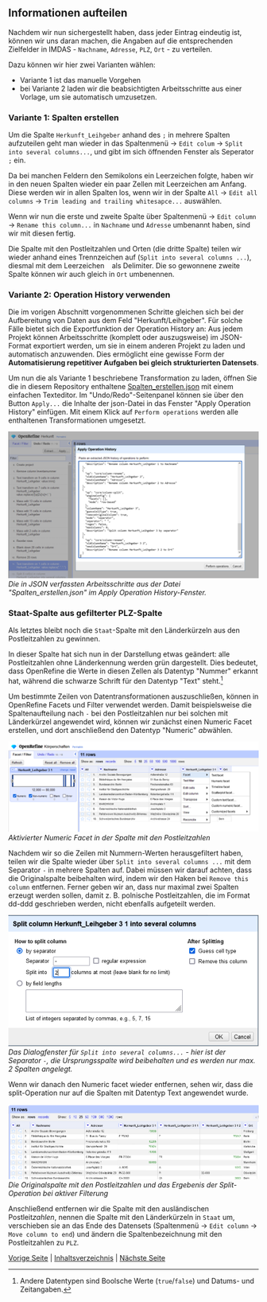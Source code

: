 ## Informationen aufteilen

Nachdem wir nun sichergestellt haben, dass jeder Eintrag eindeutig ist, können wir uns daran machen, die Angaben auf die entsprechenden Zielfelder in IMDAS - `Nachname`, `Adresse`, `PLZ`, `Ort` - zu verteilen.

Dazu können wir hier zwei Varianten wählen:
- Variante 1 ist das manuelle Vorgehen
- bei Variante 2 laden wir die beabsichtigten Arbeitsschritte aus einer Vorlage, um sie automatisch umzusetzen.

### Variante 1: Spalten erstellen

Um die Spalte `Herkunft_Leihgeber` anhand des `;` in mehrere Spalten aufzuteilen geht man wieder in das Spaltenmenü -> `Edit colum` -> `Split into several columns...`, und gibt im sich öffnenden Fenster als Seperator `;` ein.

Da bei manchen Feldern den Semikolons ein Leerzeichen folgte, haben wir in den neuen Spalten wieder ein paar Zellen mit Leerzeichen am Anfang.
Diese werden wir in allen Spalten los, wenn wir in der Spalte `All` -> `Edit all columns` -> `Trim leading and trailing whitesapce...` auswählen.

Wenn wir nun die erste und zweite Spalte über Spaltenmenü -> `Edit column` -> `Rename this column...` in `Nachname` und `Adresse` umbenannt haben, sind wir mit diesen fertig.

Die Spalte mit den Postleitzahlen und Orten (die dritte Spalte) teilen wir wieder anhand eines Trennzeichen auf (`Split into several columns ...`), diesmal mit dem Leerzeichen ` ` als Delimiter.
Die so gewonnene zweite Spalte können wir auch gleich in `Ort` umbenennen.

### Variante 2: Operation History verwenden

Die im vorigen Abschnitt vorgenommenen Schritte gleichen sich bei der Aufbereitung von Daten aus dem Feld "Herkunft/Leihgeber".
Für solche Fälle bietet sich die Exportfunktion der Operation History an: 
Aus jedem Projekt können Arbeitsschritte (komplett oder auszugsweise) im JSON-Format exportiert werden, um sie in einem anderen Projekt zu laden und automatisch anzuwenden.
Dies ermöglicht eine gewisse Form der **Automatisierung repetitiver Aufgaben bei gleich strukturierten Datensets**.

Um nun die als Variante 1 beschriebene Transformation zu laden, öffnen Sie die in diesem Repository enthaltene [Spalten_erstellen.json](./data/Spalten_erstellen.json) mit einem einfachen Texteditor.
Im "Undo/Redo"-Seitenpanel können sie über den Button `Apply...` die Inhalte der json-Datei in das Fenster "Apply Operation History" einfügen.
Mit einem Klick auf `Perform operations` werden alle enthaltenen Transformationen umgesetzt.

![Apply Operation History mit JSON-Inhalt](../images/Apply_Operation_History.png)
*Die in JSON verfassten Arbeitsschritte aus der Datei "Spalten_erstellen.json" im Apply Operation History-Fenster.*


### Staat-Spalte aus gefilterter PLZ-Spalte

Als letztes bleibt noch die `Staat`-Spalte mit den Länderkürzeln aus den Postleitzahlen zu gewinnen.

In dieser Spalte hat sich nun in der Darstellung etwas geändert: alle Postleitzahlen ohne Länderkennung werden grün dargestellt.
Dies bedeutet, dass OpenRefine die Werte in diesen Zellen als Datentyp "Nummer" erkannt hat, während die schwarze Schrift für den Datentyp "Text" steht.[^1]

Um bestimmte Zeilen von Datentransformationen auszuschließen, können in OpenRefine Facets und Filter verwendet werden. 
Damit beispielsweise die Spaltenaufteilung nach `-` bei den Postleitzahlen nur bei solchen mit Länderkürzel angewendet wird, können wir zunächst einen Numeric Facet erstellen, und dort anschließend den Datentyp "Numeric" *ab*wählen.

![Numeric Facet](../images/Numeric_facet.png)
*Aktivierter Numeric Facet in der Spalte mit den Postleitzahlen*

Nachdem wir so die Zeilen mit Nummern-Werten herausgefiltert haben, teilen wir die Spalte wieder über `Split into several columns ...` mit dem Separator `-` in mehrere Spalten auf.
Dabei müssen wir darauf achten, dass die Originalspalte beibehalten wird, indem wir den Haken bei `Remove this column` entfernen.
Ferner geben wir an, dass nur maximal zwei Spalten erzeugt werden sollen, damit z. B. polnische Postleitzahlen, die im Format dd-ddd geschrieben werden, nicht ebenfalls aufgeteilt werden.

![Split column der Postleitzahlen](../images/Split_column_PLZ.png)
*Das Dialogfenster für `Split into several columns...` - hier ist der Separator `-`, die Ursprungsspalte wird beibehalten und es werden nur max. 2 Spalten angelegt.*

Wenn wir danach den Numeric facet wieder entfernen, sehen wir, dass die split-Operation nur auf die Spalten mit Datentyp Text angewendet wurde. 

![Die aufgeteilte Spalte mit Postleitzahlen](../images/Split_gefiltert.png)
*Die Originalspalte mit den Postleitzahlen und das Ergebenis der Split-Operation bei aktiver Filterung*

Anschließend entfernen wir die Spalte mit den ausländischen Postleit*zahlen*, nennen die Spalte mit den Länderkürzeln in `Staat` um, verschieben sie an das Ende des Datensets (Spaltenmenü -> `Edit column` -> `Move column to end`) und ändern die Spaltenbezeichnung mit den Postleitzahlen zu `PLZ`.

[^1]: Andere Datentypen sind Boolsche Werte (`true`/`false`) und Datums- und Zeitangaben.

[Vorige Seite](./2_3_Daten_vereinheitlichen.md) | [Inhaltsverzeichnis](../README.md) | [Nächste Seite](./2_5_Normdatenabgleich.md)